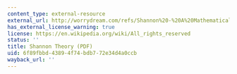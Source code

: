 ```yaml
---
content_type: external-resource
external_url: http://worrydream.com/refs/Shannon%20-%20A%20Mathematical%20Theory%20of%20Communication.pdf
has_external_license_warning: true
license: https://en.wikipedia.org/wiki/All_rights_reserved
status: ''
title: Shannon Theory (PDF)
uid: 6f89fbbd-4389-4f74-bdb7-72e34d4a0ccb
wayback_url: ''
---
```

